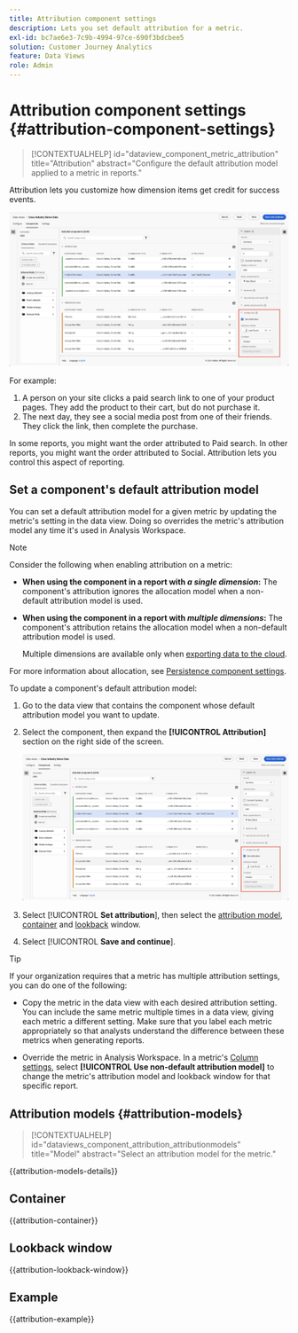 ```yaml
---
title: Attribution component settings
description: Lets you set default attribution for a metric.
exl-id: bc7ae6e3-7c9b-4994-97ce-690f3bdcbee5
solution: Customer Journey Analytics
feature: Data Views
role: Admin
---
```

# Attribution component settings {#attribution-component-settings}

<!-- markdownlint-disable MD034 -->

>[!CONTEXTUALHELP]
>id="dataview_component_metric_attribution"
>title="Attribution"
>abstract="Configure the default attribution model applied to a metric in reports."

<!-- markdownlint-enable MD034 -->


Attribution lets you customize how dimension items get credit for success events. 

![Data views window highlighting the Set attribution option](../assets/attribution-settings.png)

For example:

1. A person on your site clicks a paid search link to one of your product pages. They add the product to their cart, but do not purchase it.
2. The next day, they see a social media post from one of their friends. They click the link, then complete the purchase.

In some reports, you might want the order attributed to Paid search. In other reports, you might want the order attributed to Social. Attribution lets you control this aspect of reporting.

## Set a component's default attribution model

You can set a default attribution model for a given metric by updating the metric's setting in the data view. Doing so overrides the metric's attribution model any time it's used in Analysis Workspace.

>[!NOTE]
>
>Consider the following when enabling attribution on a metric:
>
>* **When using the component in a report with *a single dimension*:** The component's attribution ignores the allocation model when a non-default attribution model is used.
>
>* **When using the component in a report with *multiple dimensions*:** The component's attribution retains the allocation model when a non-default attribution model is used.
>
>   Multiple dimensions are available only when [exporting data to the cloud](/help/analysis-workspace/export/export-cloud.md).
>
> For more information about allocation, see [Persistence component settings](/help/data-views/component-settings/persistence.md).

To update a component's default attribution model: 

1. Go to the data view that contains the component whose default attribution model you want to update.

1. Select the component, then expand the **[!UICONTROL Attribution]** section on the right side of the screen.

   ![Data views window highlighting the Set attribution option](../assets/attribution-settings.png)

1. Select [!UICONTROL **Set attribution**], then select the [attribution model](#attribution-models), [container](#container) and [lookback](#lookback-window) window.



1. Select [!UICONTROL **Save and continue**].

>[!TIP]
>
>If your organization requires that a metric has multiple attribution settings, you can do one of the following:
>
> * Copy the metric in the data view with each desired attribution setting. You can include the same metric multiple times in a data view, giving each metric a different setting. Make sure that you label each metric appropriately so that analysts understand the difference between these metrics when generating reports.
>
> * Override the metric in Analysis Workspace. In a metric's [Column settings](/help/analysis-workspace/visualizations/freeform-table/column-row-settings/column-settings.md), select **[!UICONTROL Use non-default attribution model]** to change the metric's attribution model and lookback window for that specific report.

## Attribution models {#attribution-models}

<!-- markdownlint-disable MD034 -->

>[!CONTEXTUALHELP]
>id="dataviews_component_attribution_attributionmodels"
>title="Model"
>abstract="Select an attribution model for the metric."

<!-- markdownlint-enable MD034 -->

{{attribution-models-details}}

## Container 

{{attribution-container}}

## Lookback window

{{attribution-lookback-window}}

## Example

{{attribution-example}}
